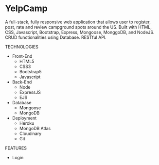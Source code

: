 # YelpCamp

A full-stack, fully responsive web application that allows user to register, post, rate and review campground spots around the US. Built with HTML, CSS, Javascript, Bootstrap, Express, Mongoose, MonggoDB, and NodeJS. CRUD functionalities using Database. RESTful API.

TECHNOLOGIES

* Front-End
    * HTML5
    * CSS3
    * Bootstrap5
    * Javascript
* Back-End
    * Node
    * ExpressJS
    * EJS
* Database
    * Mongoose
    * MongoDB
* Deployment
    * Heroku
    * MongoDB Atlas
    * Cloudinary
    * Git      


FEATURES

* Login
